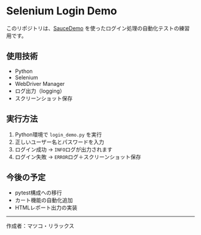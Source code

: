 # Selenium Login Demo

このリポジトリは、[SauceDemo](https://www.saucedemo.com/) を使ったログイン処理の自動化テストの練習用です。

## 使用技術
- Python
- Selenium
- WebDriver Manager
- ログ出力（logging）
- スクリーンショット保存

## 実行方法
1. Python環境で `login_demo.py` を実行
2. 正しいユーザー名とパスワードを入力
3. ログイン成功 → `INFO`ログが出力されます
4. ログイン失敗 → `ERROR`ログ＋スクリーンショット保存

## 今後の予定
- pytest構成への移行
- カート機能の自動化追加
- HTMLレポート出力の実装

---

作成者：マツコ・リラックス
